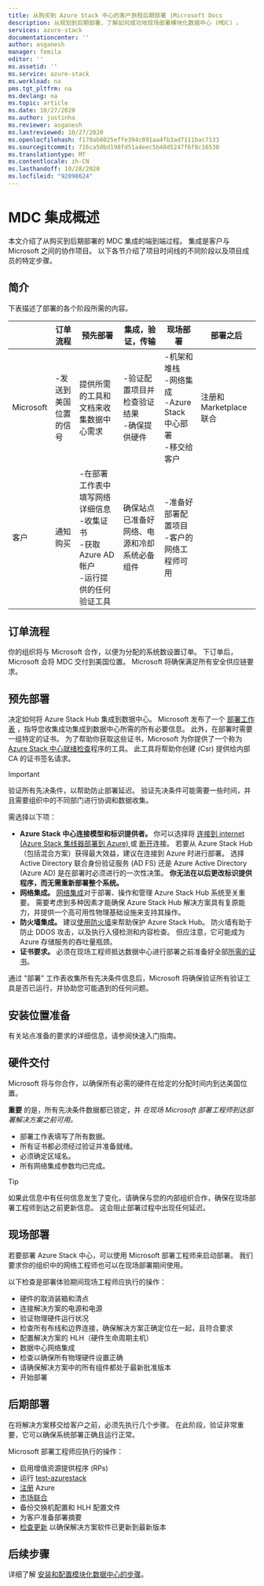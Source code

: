```yaml
---
title: 从购买到 Azure Stack 中心的客户旅程后期部署 |Microsoft Docs
description: 从规划到后期部署，了解如何成功地现场部署模块化数据中心 (MDC) 。
services: azure-stack
documentationcenter: ''
author: asganesh
manager: femila
editor: ''
ms.assetid: ''
ms.service: azure-stack
ms.workload: na
pms.tgt_pltfrm: na
ms.devlang: na
ms.topic: article
ms.date: 10/27/2020
ms.author: justinha
ms.reviewer: asganesh
ms.lastreviewed: 10/27/2020
ms.openlocfilehash: f170ab6025effe394c891aa4fb3ad7111bac7133
ms.sourcegitcommit: 716ca50bd198fd51a4eec5b40d5247f6f8c16530
ms.translationtype: MT
ms.contentlocale: zh-CN
ms.lasthandoff: 10/28/2020
ms.locfileid: "92898624"
---
```

# <a name="mdc-integration-overview"></a>MDC 集成概述

本文介绍了从购买到后期部署的 MDC 集成的端到端过程。 集成是客户与 Microsoft 之间的协作项目。 以下各节介绍了项目时间线的不同阶段以及项目成员的特定步骤。

## <a name="introduction"></a>简介

下表描述了部署的各个阶段所需的内容。

|   |订单流程  |预先部署 |集成，验证，传输 |现场部署  |部署之后 |
|---|---------------|---------------|-----------------------------------|--------------------|----------------|
|Microsoft  |-发送到美国位置的信号    |提供所需的工具和文档来收集数据中心需求  |-验证配置项目并检查验证结果<br>-确保提供硬件  |-机架和堆栈<br>-网络集成<br>-Azure Stack 中心部署<br>-移交给客户    |注册和 Marketplace 联合|
|客户   |通知购买   |-在部署工作表中填写网络详细信息<br>-收集证书<br>-获取 Azure AD 帐户<br>-运行提供的任何验证工具    |确保站点已准备好网络、电源和冷却系统必备组件    |-准备好部署配置项目<br>-客户的网络工程师可用   |     |


## <a name="order-process"></a>订单流程

你的组织将与 Microsoft 合作，以便为分配的系统数设置订单。 下订单后，Microsoft 会将 MDC 交付到美国位置。 Microsoft 将确保满足所有安全供应链要求。 


## <a name="pre-deployment"></a>预先部署

决定如何将 Azure Stack Hub 集成到数据中心。 Microsoft 发布了一个 [部署工作表](../operator/azure-stack-deployment-worksheet.md) ，指导您收集成功集成到数据中心所需的所有必要信息。 此外，在部署时需要一组特定的证书。 为了帮助你获取这些证书，Microsoft 为你提供了一个称为 [Azure Stack 中心就绪检查](../operator/azure-stack-validation-report.md)程序的工具。 此工具将帮助你创建 (Csr) 提供给内部 CA 的证书签名请求。 

>[!Important]
>验证所有先决条件，以帮助防止部署延迟。 验证先决条件可能需要一些时间，并且需要组织中的不同部门进行协调和数据收集。

需选择以下项：

- **Azure Stack 中心连接模型和标识提供者。** 你可以选择将 [连接到 internet (Azure Stack 集线器部署到 Azure) ](../operator/azure-stack-connected-deployment.md) 或 [断开](../operator/azure-stack-disconnected-deployment.md)连接。 若要从 Azure Stack Hub（包括混合方案）获得最大效益，建议在连接到 Azure 时进行部署。 选择 Active Directory 联合身份验证服务 (AD FS) 还是 Azure Active Directory (Azure AD) 是在部署时必须进行的一次性决策。 **你无法在以后更改标识提供程序，而无需重新部署整个系统。**
- **网络集成。** [网络集成](../operator/azure-stack-network.md)对于部署、操作和管理 Azure Stack Hub 系统至关重要。 需要考虑到多种因素才能确保 Azure Stack Hub 解决方案具有复原能力，并提供一个高可用性物理基础设施来支持其操作。
- **防火墙集成。** 建议[使用防火墙](../operator/azure-stack-firewall.md)来帮助保护 Azure Stack Hub。 防火墙有助于防止 DDOS 攻击，以及执行入侵检测和内容检查。 但应注意，它可能成为 Azure 存储服务的吞吐量瓶颈。
- **证书要求。** 必须在现场工程师抵达数据中心进行部署之前准备好全部[所需的证书](../operator/azure-stack-pki-certs.md)。

通过 "部署" 工作表收集所有先决条件信息后，Microsoft 将确保验证所有验证工具是否已运行，并协助您可能遇到的任何问题。 

## <a name="site-preparation"></a>安装位置准备

有关站点准备的要求的详细信息，请参阅快速入门指南。

## <a name="hardware-delivery"></a>硬件交付

Microsoft 将与你合作，以确保所有必需的硬件在给定的分配时间内到达美国位置。  

**重要** 的是，所有先决条件数据都已锁定，并 *在现场 Microsoft 部署工程师到达部署解决方案之前可用。*

- 部署工作表填写了所有数据。 
- 所有证书都必须经过验证并准备就绪。
- 必须确定区域名。
- 所有网络集成参数均已完成。

>[!Tip]
>如果此信息中有任何信息发生了变化，请确保与您的内部组织合作，确保在现场部署工程师到达之前更新信息。 这会阻止部署过程中出现任何延迟。

## <a name="onsite-deployment"></a>现场部署

若要部署 Azure Stack 中心，可以使用 Microsoft 部署工程师来启动部署。 我们要求你的组织中的网络工程师也可以在现场部署期间使用。

以下检查是部署体验期间现场工程师应执行的操作：

- 硬件的取消装箱和清点
- 连接解决方案的电源和电源
- 验证物理硬件运行状况
- 检查所有布线和边界连接，确保解决方案正确定位在一起，且符合要求
- 配置解决方案的 HLH（硬件生命周期主机）
- 数据中心网络集成
- 检查以确保所有物理硬件设置正确
- 请确保解决方案中的所有组件都处于最新批准版本
- 开始部署

## <a name="post-deployment"></a>后期部署

在将解决方案移交给客户之前，必须先执行几个步骤。 在此阶段，验证非常重要，它可以确保系统部署正确且运行正常。

Microsoft 部署工程师应执行的操作：

- 启用增值资源提供程序 (RPs) 
- 运行 [test-azurestack](../operator/azure-stack-diagnostic-test.md)
- [注册](../operator/azure-stack-registration-role.md) Azure
- [市场联合](../operator/azure-stack-marketplace.md)
- 备份交换机配置和 HLH 配置文件
- 为客户准备部署摘要
- [检查更新](../operator/azure-stack-updates.md) 以确保解决方案软件已更新到最新版本

## <a name="next-steps"></a>后续步骤

详细了解 [安装和配置模块化数据中心的步骤](deployment-overview.md)。

